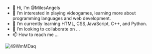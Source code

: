- 👋 Hi, I’m @MilesAngels
- 👀 I’m interested in playing videogames, learning more about programming languages and web development.
- 🌱 I’m currently learning HTML, CSS,JavaScript, C++, and Python.
- 💞️ I’m looking to collaborate on ...
- 📫 How to reach me ...

<!---
MilesAngels/MilesAngels is a ✨ special ✨ repository because its `README.md` (this file) appears on your GitHub profile.
You can click the Preview link to take a look at your changes.
--->

![49WmMDaq](https://user-images.githubusercontent.com/87739674/181313911-83c0a2b6-b585-48b1-9aa8-8fdeee1ff48e.jpg)
